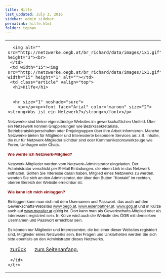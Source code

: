 ```yaml
---
title: Hilfe
last_updated: July 3, 2016
sidebar: admin_sidebar
permalink: hilfe.html
folder: topnav
---
```

<table cellpadding="0" cellspacing="0" border="0" summary="" width="450">
    <tbody><tr width="450">
     <td valign="top" class="articleleftcolumn">
      
      
      
			
			
      
      <img alt="" src="http://netzwerke.oegb.at/br_richard/data/images/1x1.gif" height="3"><br>
     </td>
     <td width="15"><img src="http://netzwerke.oegb.at/br_richard/data/images/1x1.gif" width="15" height="1" alt=""></td>
     <td class="article" valign="top">
      <h1>Hilfe</h1>
      
      
      <hr size="1" noshade="sure">
   		<p></p><p><font face="Arial" color="maroon" size="2"><strong>Was ist ein Netzwerk?</strong></font></p>
<p><font face="Arial" size="2">Netzwerke sind kleine eigenständige Websites im gewerkschaftlichen Umfeld. Über ein Netzewerk können&nbsp;Gruppierungen wie Bezirkssekretariate, Betriebsratskörperschaften oder Projektgruppen über ihre Arbeit informieren. Manche Netzwerke bieten für Mitglieder und Interessierte besondere Services an: z.B. Inhalte, die nur für Netzwerk-Mitglieder sichtbar sind oder Kommunikationswerkzeuge wie Foren, Umfragen oder Chats.</font></p>
<p><font face="Arial" color="maroon" size="2"><strong>Wie werde ich Netzwerk-Mitglied?</strong></font></p>
<p><font face="Arial" size="2">Netzwerk-Mitglieder werden vom Netzwerk-Administrator eingeladen. Der Administrator verschickt per E-Mail Einladungen, die einen Link in das Netzwerk enthalten. Sollten Sie Interesse daran haben, Mitglied eines Netzwerks zu werden, wenden Sie sich an den Administrator, der über den Button "Kontakt" im rechten, oberen Bereich der Website erreichbar ist.</font></p>
<p><font face="Arial" color="maroon" size="2"><strong>Wie kann ich mich einloggen?</strong></font></p>
<p><font face="Arial" size="2">Einloggen kann man sich mit dem Usernamen und Passwort, das auch auf&nbsp;den Gewerkschafts-Websites&nbsp;<a href="http://www.oegb.at">www.oegb.at</a>, <a href="http://www.eisenbahner.at">www.eisenbahner.at</a>, <a href="http://www.gdg.at/">www.gdg.at</a> und in Kürze auch auf <a href="http://www.metaller.at">www.metaller.at</a> gültig ist. Dort kann man als Gewerkschafts-Mitglied oder als Interessent registriert sein. In Kürze wird auch die Website des ÖGB mit demselben Usernamen und Passwort erreichbar sein. </font></p>
<p><font face="Arial" size="2">Es können nur Mitglieder und Interessenten, die bei einer dieser Websites registriert sind, Mitglieder eines Netzwerks sein. Bei Fragen und Unklarheiten werden Sie sich bitte ebenfalls an den Administrator dieses Netzwerks.</font></p><p></p>
      <div class="articlefooter"></div>

<a href="http://netzwerke.oegb.at/br_richard/ContentServer?pagename=Netzwerke/Index&amp;nw=br_richard&amp;L0=59e967ea95d880d24b68005c3964ad47&amp;" class="quick_nav_bold"><img alt="" src="http://netzwerke.oegb.at/br_richard/data/images/contentarrowleft.gif" width="8" height="11" border="0">zurück</a>&nbsp; &nbsp;
<a href="#top" class="quick_nav_bold"><img alt="" src="http://netzwerke.oegb.at/br_richard/data/images/contentarrowup.gif" width="10" height="11" border="0">zum Seitenanfang.</a>&nbsp; &nbsp;






<!--      <hr size="1" noshade="indeed"> -->
<!--      <div align="right">
       <a href="#" class="quick_nav_bold"><img alt="" src="http://netzwerke.oegb.at/br_richard/data/images/contentarrow.gif" width="8" height="11" border="0" />Online-Bestellen</a>&nbsp; &nbsp;
       <a href="#" class="quick_nav_bold"><img alt="" src="http://netzwerke.oegb.at/br_richard/data/images/contentarrow.gif" width="8" height="11" border="0" />Anfrage</a>
      </div>-->

     

     </td>
    </tr>
   </tbody></table>
